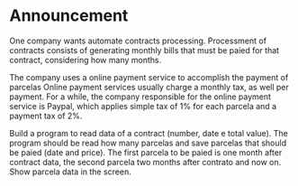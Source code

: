 # Announcement

One company wants automate contracts processing. Processment of contracts consists of generating monthly bills that must
be paied for that contract, considering how many months.

The company uses a online payment service to accomplish the payment of parcelas
Online payment services usually charge a monthly tax, as well per payment.
For a while, the company responsible for the online payment service is Paypal, which applies simple tax of 1% for each parcela
and a payment tax of 2%.

Build a program to read data of a contract (number, date e total value). The program should be read how many parcelas and
save parcelas that should be paied (date and price). The first parcela to be paied is one month after contract data,
the second parcela two months after contrato and now on. Show parcela data in the screen.